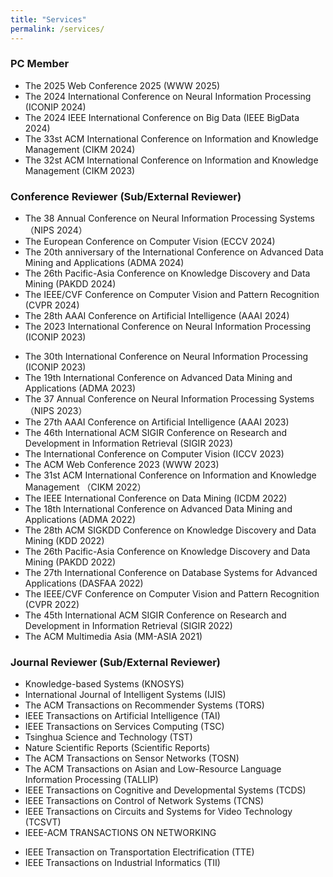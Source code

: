 ```yaml
---
title: "Services"
permalink: /services/
---
```




### PC Member

* The 2025 Web Conference 2025 (WWW 2025)
* The 2024 International Conference on Neural Information Processing (ICONIP 2024)
* The 2024 IEEE International Conference on Big Data (IEEE BigData 2024)
* The 33st ACM International Conference on Information and Knowledge Management (CIKM 2024)
* The 32st ACM International Conference on Information and Knowledge Management (CIKM 2023)


### Conference Reviewer (Sub/External Reviewer)

* The 38 Annual Conference on Neural Information Processing Systems （NIPS 2024）
* The European Conference on Computer Vision (ECCV 2024)
* The 20th anniversary of the International Conference on Advanced Data Mining and Applications (ADMA 2024)
* The 26th Pacific-Asia Conference on Knowledge Discovery and Data Mining (PAKDD 2024)
* The IEEE/CVF Conference on Computer Vision and Pattern Recognition (CVPR 2024) 
* The 28th AAAI Conference on Artificial Intelligence (AAAI 2024)
* The 2023 International Conference on Neural Information Processing (ICONIP 2023)
<!-- * The 13th International Joint Conference on Natural Language Processing and the 3rd Conference of the Asia-Pacific Chapter of the Association for Computational Linguistics (IJCNLP-AACL 2023) -->
* The 30th International Conference on Neural Information Processing (ICONIP 2023)
* The 19th International Conference on Advanced Data Mining and Applications (ADMA 2023)
* The 37 Annual Conference on Neural Information Processing Systems （NIPS 2023）
* The 27th AAAI Conference on Artificial Intelligence (AAAI 2023)
* The 46th International ACM SIGIR Conference on Research and Development in Information Retrieval (SIGIR 2023)
* The International Conference on Computer Vision (ICCV 2023)
* The ACM Web Conference 2023 (WWW 2023)
* The 31st ACM International Conference on Information and Knowledge Management （CIKM 2022）
* The IEEE International Conference on Data Mining (ICDM 2022)
* The 18th International Conference on Advanced Data Mining and Applications (ADMA 2022)
* The 28th ACM SIGKDD Conference on Knowledge Discovery and Data Mining (KDD 2022)
* The 26th Pacific-Asia Conference on Knowledge Discovery and Data Mining (PAKDD 2022)
* The 27th International Conference on Database Systems for Advanced Applications (DASFAA 2022)
* The IEEE/CVF Conference on Computer Vision and Pattern Recognition (CVPR 2022) 
* The 45th International ACM SIGIR Conference on Research and Development in Information Retrieval (SIGIR 2022)
* The ACM Multimedia Asia (MM-ASIA 2021)





### Journal Reviewer (Sub/External Reviewer)

* Knowledge-based Systems (KNOSYS) <!-- CCF-C; JCR-7.2/Q1; ZKY-Q1 TOP -->
* International Journal of Intelligent Systems (IJIS) <!-- CCF-C; JCR-5.0/Q1; ZKY-Q2 TOP-->
* The ACM Transactions on Recommender Systems (TORS) <!-- JCR-5.4/Q1 ; ZKY-Q2 -->
* IEEE Transactions on Artificial Intelligence (TAI) <!-- -->
* IEEE Transactions on Services Computing (TSC) <!-- JCR-5.5/Q1 ; ZKY-Q2 -->
* Tsinghua Science and Technology (TST) <!-- JCR-5.2/Q1 ; ZKY-Q1 -->
* Nature Scientific Reports (Scientific Reports)  <!-- JCR-3.8/Q1; ZKY-Q2 -->
* The ACM Transactions on Sensor Networks (TOSN) <!-- JCR-3.9/Q21 ; ZKY-Q4 -->
* The ACM Transactions on Asian and Low-Resource Language Information Processing (TALLIP) <!-- JCR-1.8/Q3; ZKY-Q4 -->
* IEEE Transactions on Cognitive and Developmental Systems (TCDS) <!-- JCR-5.0/Q1 ; ZKY-Q3 -->
* IEEE Transactions on Control of Network Systems (TCNS)  <!-- JCR-4.0/Q1; ZKY-Q3 -->
* IEEE Transactions on Circuits and Systems for Video Technology (TCSVT)  <!-- JCR-8.3/Q1; ZKY-Q1 TOP -->
* IEEE-ACM TRANSACTIONS ON NETWORKING  <!-- JCR-3.0/Q2; ZKY-Q2 -->
<!-- * IEEE Access 2020预警 JCR-3.4/Q2ZKY-Q3 -->
* IEEE Transaction on Transportation Electrification (TTE) <!-- JCR-7.2/Q1; ZKY-Q1 TOP -->
* IEEE Transactions on Industrial Informatics (TII) <!-- JCR-11.7/Q1; ZKY-Q1 TOP -->
<!-- * IET Renewable Power Generation  JCR-2.6/Q2; ZKY-Q4 -->
<!-- * Engineering Reports  JCR-1.8/Q3-->

 
